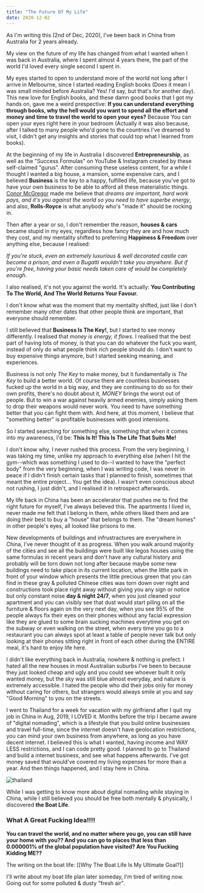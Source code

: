 ```yaml
---
title: "The Future Of My Life"
date: 2020-12-02
---
```


As I'm writing this (2nd of Dec, 2020), I've been back in China from Australia for 2 years already.

My view on the future of my life has changed from what I wanted when I was back in Australia, where I spent almost 4 years there, the part of the world I'd loved every single second I spent in.

My eyes started to open to understand more of the world not long after I arrive in Melbourne, since I started reading English books (Does it mean I was small minded before Australia? Yes! I'd say, but that's for another day). This new love for English books, and these damn good books that I got my hands on, gave me a weird prespective: **If you can understand everything through books, why the hell would you want to spend all the effort and money and time to travel the world to open your eyes?** Because You can open your eyes right here in your bedroom (Actually it was also because, after I talked to many people who'd gone to the countries I've dreamed to visit, I didn't get any insights and stories that could top what I learned from books).

At the beginning of my life in Australia I discovered **Entrepreneurship**, as well as the "Success Formulas" on YouTube & Instagram created by these self-claimed "gurus". After consuming these useless content, for a while I thought I wanted a big house, a mansion, some expensive cars, and I believed **Business** is the key to a happy, fulfilled life, because you've got to have your own business to be able to afford all these materialistic things. [Conor McGregor](https://en.wikipedia.org/wiki/Conor_McGregor) made me believe that *dreams are important, hard work pays, and it's you against the world so you need to have superbe energy*, and also, **Rolls-Royce** is what anybody who's "made it" should be rocking in.

Then after a year or so, I don't remember the reason, **houses & cars** became stupid in my eyes, regardless how fancy they are and how much they cost, and my mentality shifted to preferring **Happiness & Freedom** over anything else, because I realised:

*If you're stuck, even an extremely luxurious & well decorated castle can become a prison, and even a Bugatti wouldn't take you anywhere. But if you're free, having your basic needs taken care of would be completely enough.*

I also realised, it's not you against the world. It's actually: <Highlight>**You Contributing To The World, And The World Returns Your Favour.**</Highlight>

I don't know what was the moment that my mentality shifted, just like I don't remember many other dates that other people think are important, that everyone should remember.

I still believed that **Business Is The Key!**, but I started to see money differently. I realised that *money is energy, it flows*. I realised that the best part of having lots of money, is that you can do whatever the fuck you want, instead of only do what people think rich people should do. I don't want to buy expensive things anymore, but I started seeking meaning, and experiences.

Business is not only *The Key* to make money, but it fundamentally is *The Key* to build a better world. Of course there are countless businesses fucked up the world in a big way, and they are continuing to do so for their own profits, there's no doubt about it, *MONEY* brings the worst out of people. But to win a war against heavily armed enemies, simply asking them to drop their weapons would never work. You need to have something better that you can fight them with. And here, at this moment, I believe that "something better" is <Highlight>profitable businesses with good intensions.</Highlight>

So I started searching for something else, something that when it comes into my awareness, I'd be: **This Is It! This Is The Life That Suits Me!**

I don't know why, I never rushed this process. From the very beginning, I was taking my time, unlike my approach to everything else (when I hit the gym--which was something I used to do--I wanted to have the "perfect body" from the very beginning, when I was writing code, I was never in peace if I didn't finish certain tasks that I planned to finish, sometimes that meant the entire project... You get the idea). I wasn't even conscious about not rushing, I just didn't, and I realised it in retrospect afterwards.

My life back in China has been an accelerator that pushes me to find the right future for myself, I've always believed this. The apartments I lived in, never made me felt that I belong in them, while others liked them and are doing their best to buy a "house" that belongs to them. The "dream homes" in other people's eyes, all looked like prisons to me.

New developments of buildings and infrustractures are everywhere in China, I've never thought of it as progress. When you walk around majority of the cities and see all the buildings were built like legos houses using the same formulas in recent years and don't have any cultural history and probably will be torn down not long after because maybe some new buildings need to take place in its current location, when the little park in front of your window which presents the little precious green that you can find in these gray & polluted Chinese cities was torn down over night and constructions took place right away without giving you any sign or notice but only constant noise **day & night 24/7**, when you just cleaned your apartment and you can visibly see that dust would start piling on all the furniture & floors again on the very next day, when you see 95% of the people always fix their eyes on their phones without any facial expression like they are glued to some brain sucking machines everytime you get on the subway or even walking on the street, when every time you go to a restaurant you can always spot at least a table of people never talk but only looking at their phones sitting right in front of each other during the ENTIRE meal, it's hard to enjoy life here.

I didn't like everything back in Australia, nowhere & nothing is prefect. I hated all the new houses in most Australian suburbs I've been to because they just looked cheap and ugly and you could see whoever built it only wanted money, but the sky was still blue almost everyday, and nature is extremely accessible. I hated the people who did their jobs only for money without caring for others, but strangers would always smile at you and say "Good Morning" to you on the streets.

I went to Thailand for a week for vacation with my girlfriend after I quit my job in China in Aug, 2019, I LOVED it. Months before the trip I became aware of "digital nomading", which is a lifestyle that you build online businesses and travel full-time, since the internet doesn't have geolocation restrictions, you can mind your own business from anywhere, as long as you have decent internet. I believed this is what I wanted, having income and WAY LESS restrictions, and I can code pretty good. I planned to go to Thailand and build a internet business, and see what happens afterwards. I've got money saved that would've covered my living expenses for more than a year. And then things happened, and I stay here in China.

![thailand](https://user-images.githubusercontent.com/9758779/130729230-ecd472ab-879f-4767-9314-7961fbee7758.jpeg)

While I was getting to know more about digital nomading while staying in China, while I still believed you should be free both mentally & physically, I discovered **the Boat Life**.

### What A Great Fucking Idea!!!!

**You can travel the world, and no matter where you go, you can still have your home with you?? And you can go to places that less than 0.000001% of the global population have visited? Are You Fucking Kidding ME??**

The writing on the boat life: [[Why The Boat Life Is My Ultimate Goal?]]

I'll write about my boat life plan later someday, I'm tired of writing now. Going out for some polluted & dusty "fresh air".
